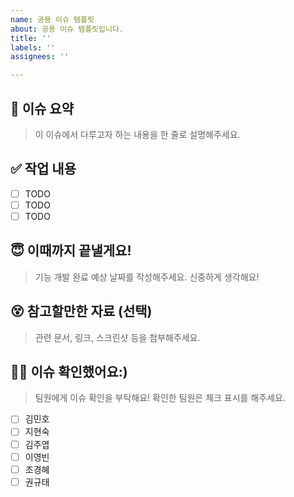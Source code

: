 ```yaml
---
name: 공용 이슈 템플릿
about: 공용 이슈 템플릿입니다.
title: ''
labels: ''
assignees: ''

---
```


## 🎯 이슈 요약
> 이 이슈에서 다루고자 하는 내용을 한 줄로 설명해주세요.

## ✅ 작업 내용
- [ ] TODO
- [ ] TODO
- [ ] TODO

## 😇 이때까지 끝낼게요!
> 기능 개발 완료 예상 날짜를 작성해주세요. 신중하게 생각해요!

## 😵 참고할만한 자료 (선택)
> 관련 문서, 링크, 스크린샷 등을 첨부해주세요.

## 🙇‍♀️ 이슈 확인했어요:)
> 팀원에게 이슈 확인을 부탁해요! 확인한 팀원은 체크 표시를 해주세요.
- [ ] 김민호
- [ ] 지현숙
- [ ] 김주엽
- [ ] 이영빈
- [ ] 조경혜
- [ ] 권규태
